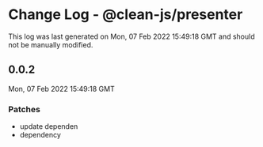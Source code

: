 # Change Log - @clean-js/presenter

This log was last generated on Mon, 07 Feb 2022 15:49:18 GMT and should not be manually modified.

## 0.0.2
Mon, 07 Feb 2022 15:49:18 GMT

### Patches

- update dependen
- dependency

